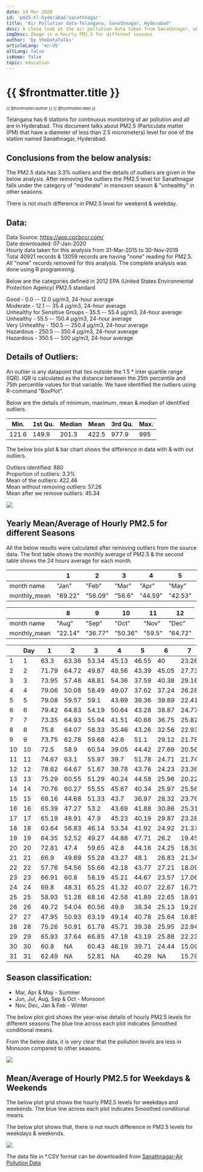 ```yaml
---
date: 14 Mar 2020
id: 'pm25-tl-hyderabad-sanathnagar'
title: "Air Pollution data-Telangana, Sanathnagar, Hyderabad"
desc: A close look at the air pollution data taken from Sanathnagar, which explains PM2.5 levels for different seasons, time, weekday & weekend
imgDesc: Image is a hourly PM2.5 for different seasons
author: 'by theDataTalks'
articleLang: 'en-US'
altLang: false
isHome: false
topic: education
---
```


<altLang />

# {{ $frontmatter.title }}
<i style="font-size: 0.75em;"> {{ $frontmatter.author }} {{ $frontmatter.date }} </i>

Telangana has 6 stations for continuous monitoring of air pollution and
all are in Hyderabad. This document talks about PM2.5 (Particulate
matter (PM) that have a diameter of less than 2.5 micrometers) level for
one of the station named Sanathnagar, Hyderabad.

## Conclusions from the below analysis:

The PM2.5 data has 3.3% outliers and the details of outliers are given
in the below analysis. After removing the outliers the PM2.5 level for
Sanathnagar falls under the category of "moderate" in monsoon season &
"unhealthy" in other seasons.

There is not much difference in PM2.5 level for weekend & weekday.

## Data:

Data Source: <https://app.cpcbccr.com/>\
Date downloaded: 07-Jan-2020\
Hourly data taken for this analysis from 31-Mar-2015 to 30-Nov-2019\
Total 40921 records & 13059 records are having "none" reading for PM2.5.
All "none" records removed for this analysis. The complete analysis was
done using R programming.

Below are the categories defined in 2012 EPA (United States
Environmental Protection Agency) PM2.5 standard

Good - 0.0 -- 12.0 µg/m3, 24-hour average\
Moderate - 12.1 -- 35.4 µg/m3, 24-hour average\
Unhealthy for Sensitive Groups - 35.5 -- 55.4 µg/m3, 24-hour average\
Unhealthy - 55.5 -- 150.4 µg/m3, 24-hour average\
Very Unhealthy - 150.5 -- 250.4 µg/m3, 24-hour average\
Hazardous - 250.5 -- 350.4 µg/m3, 24-hour average\
Hazardous - 350.5 -- 500 µg/m3, 24-hour average

## Details of Outliers:

An outlier is any datapoint that lies outside the 1.5 \* inter quartile
range (IQR). IQR is calculated as the distance between the 25th
percentile and 75th percentile values for that variable. We have
identified the outliers using R-command "BoxPlot".

Below are the details of minimum, maximum, mean & median of identified
outliers.

<div class="lowfont">

| Min.  | 1st Qu. | Median | Mean  | 3rd Qu. | Max. |
|-------|---------|--------|-------|---------|------|
| 121.6 | 149.9   | 201.3  | 422.5 | 977.9   | 995  |

</div>

The below box plot & bar chart shows the difference in data with & with
out outliers.

Outliers identified: 880\
Proportion of outliers: 3.3%\
Mean of the outliers: 422.46\
Mean without removing outliers: 57.26\
Mean after we remove outliers: 45.34

<!-- ![](/environment/pm25-tl-hyderabad-sanathnagar_files/figure-markdown/outlier-plots-1.png) -->
![](/img/education/pm25-tl-hyderabad-sanathnagar_files/figure-markdown/outlier-plots-1.png)

## Yearly Mean/Average of Hourly PM2.5 for different Seasons

All the below results were calculated after removing outliers from the
source data. The first table shows the monthly average of PM2.5 & the
second table shows the 24 hours average for each month.

<div class="lowfont">

|              | 1         | 2           | 3        | 4            | 5           | 6       | 7       |
|--------------|-----------|-------------|----------|--------------|-------------|---------|---------|
| month name   | "Jan" | "Feb"  | "Mar"  | "Apr"      | "May"       | "Jun"  | "Jul"  |
| monthly_mean | "69.22"   | "56.09"     | "56.6"   | "44.59"      | "42.53"     | "29.21" | "22.07" |


|              | 8         | 9           | 10       | 11           | 12          |
|--------------|-----------|-------------|----------|--------------|-------------|
| month name   | "Aug"  | "Sep" | "Oct" | "Nov" |  "Dec" |
| monthly_mean | "22.14"   | "36.77"     | "50.36"  | "59.5"       | "64.72"     |


|    | Day | 1     | 2     | 3     | 4     | 5     | 6     | 7     | 8     | 9     | 10    | 11    | 12    |
|----|-----|-------|-------|-------|-------|-------|-------|-------|-------|-------|-------|-------|-------|
| 1  | 1   | 63.3  | 63.36 | 53.34 | 45.13 | 46.55 | 40    | 23.26 | 15.07 | 29.96 | 52.88 | 40.03 | 61.3  |
| 2  | 2   | 71.79 | 64.72 | 49.87 | 48.56 | 43.39 | 45.05 | 27.73 | 15.48 | 34.34 | 33.52 | 40.38 | 60.18 |
| 3  | 3   | 73.95 | 57.48 | 48.81 | 54.36 | 37.59 | 40.38 | 29.16 | 14.12 | 27.9  | 37.53 | 38.09 | 67.03 |
| 4  | 4   | 79.06 | 50.08 | 58.49 | 49.07 | 37.62 | 37.24 | 26.28 | 16.33 | 35.67 | 42.85 | 47.72 | 70.44 |
| 5  | 5   | 79.08 | 59.57 | 59.1  | 43.69 | 39.36 | 39.89 | 22.41 | 15.86 | 29.59 | 46.7  | 45.72 | 67.03 |
| 6  | 6   | 79.42 | 64.83 | 54.19 | 50.64 | 43.28 | 38.87 | 24.77 | 17.79 | 33.01 | 51.08 | 51.74 | 69.16 |
| 7  | 7   | 73.35 | 64.93 | 55.94 | 41.51 | 40.68 | 36.75 | 25.82 | 17.6  | 28.68 | 57.06 | 56.43 | 76.79 |
| 8  | 8   | 75.8  | 64.07 | 58.33 | 35.46 | 43.26 | 32.56 | 22.93 | 18.82 | 26.53 | 58.9  | 56.75 | 76.15 |
| 9  | 9   | 73.75 | 62.78 | 59.68 | 42.6  | 51.1  | 29.12 | 21.78 | 19.06 | 31.22 | 60.66 | 60.19 | 68.2  |
| 10 | 10  | 72.5  | 58.9  | 60.54 | 39.05 | 44.42 | 27.69 | 20.56 | 17.24 | 33.52 | 53.93 | 60.57 | 59.42 |
| 11 | 11  | 74.67 | 63.1  | 55.97 | 39.7  | 51.78 | 24.71 | 21.74 | 19.68 | 34.32 | 50.67 | 54.57 | 56.39 |
| 12 | 12  | 78.62 | 64.67 | 51.67 | 39.78 | 43.78 | 24.23 | 23.36 | 16.42 | 35.2  | 53.37 | 64.88 | 65.11 |
| 13 | 13  | 75.29 | 60.55 | 51.29 | 40.24 | 44.58 | 25.96 | 20.22 | 23.12 | 32.97 | 51.31 | 64.16 | 62.06 |
| 14 | 14  | 70.76 | 60.27 | 55.55 | 45.67 | 40.34 | 25.97 | 25.56 | 24.06 | 33.85 | 55.89 | 63.95 | 57.3  |
| 15 | 15  | 68.16 | 44.68 | 51.33 | 43.7  | 36.97 | 28.32 | 23.76 | 23.12 | 39.9  | 58.83 | 64.65 | 60.81 |
| 16 | 16  | 65.39 | 47.27 | 53.2  | 43.69 | 41.88 | 30.86 | 25.31 | 21.4  | 41.04 | 56.05 | 61.18 | 65.17 |
| 17 | 17  | 65.19 | 48.91 | 47.9  | 45.23 | 40.19 | 29.87 | 23.28 | 24.04 | 29.66 | 44.88 | 44.68 | 59.63 |
| 18 | 18  | 63.64 | 56.83 | 46.14 | 53.34 | 41.92 | 24.92 | 21.37 | 27.57 | 33.05 | 44.45 | 42.68 | 51.29 |
| 19 | 19  | 64.35 | 52.52 | 49.27 | 44.88 | 47.71 | 26.2  | 19.45 | 23.25 | 36.48 | 44.93 | 51.03 | 45.62 |
| 20 | 20  | 72.81 | 47.4  | 59.65 | 42.8  | 44.16 | 24.25 | 18.39 | 25.44 | 41.96 | 53.96 | 57.39 | 48.39 |
| 21 | 21  | 66.9  | 49.69 | 55.28 | 43.27 | 48.1  | 26.83 | 21.34 | 20.62 | 41.13 | 46.55 | 60.84 | 57.9  |
| 22 | 22  | 57.76 | 54.56 | 55.66 | 42.18 | 43.77 | 27.21 | 18.09 | 22.2  | 39.47 | 63.84 | 66.58 | 65.19 |
| 23 | 23  | 66.91 | 60.8  | 58.19 | 45.21 | 44.67 | 23.57 | 17.06 | 30.08 | 37.04 | 57.78 | 68.8  | 64.94 |
| 24 | 24  | 69.8  | 48.31 | 65.25 | 41.32 | 40.07 | 22.67 | 16.75 | 31.61 | 36.39 | 51.83 | 70.56 | 73.5  |
| 25 | 25  | 58.93 | 51.28 | 68.16 | 42.58 | 41.89 | 22.65 | 18.91 | 30.6  | 36.67 | 50.74 | 77.5  | 76.71 |
| 26 | 26  | 49.72 | 54.04 | 60.56 | 49.9  | 38.34 | 25.13 | 19.28 | 22.33 | 44.8  | 49.05 | 81.05 | 80.31 |
| 27 | 27  | 47.95 | 50.93 | 63.19 | 49.14 | 40.78 | 25.64 | 16.85 | 30.25 | 42.07 | 53.49 | 80.2  | 74.77 |
| 28 | 28  | 75.26 | 50.91 | 61.78 | 45.71 | 39.38 | 25.95 | 22.94 | 29.74 | 49.29 | 53.74 | 81.91 | 69.78 |
| 29 | 29  | 65.93 | 37.64 | 66.85 | 47.18 | 43.19 | 25.88 | 22.23 | 25.9  | 50.81 | 45.61 | 70.01 | 68.36 |
| 30 | 30  | 60.8  | NA    | 60.43 | 46.19 | 39.71 | 24.44 | 15.09 | 23.42 | 61.86 | 47.34 | 63.03 | 68.44 |
| 31 | 31  | 62.49 | NA    | 52.81 | NA    | 40.29 | NA    | 15.79 | 27.97 | NA    | 43.27 | NA    | 64.86 |

</div>

## Season classification:

-   Mar, Apr & May - Summer
-   Jun, Jul, Aug, Sep & Oct - Monsoon
-   Nov, Dec, Jan & Feb - Winter

The below plot gird shows the year-wise details of hourly PM2.5 levels
for different seasons.The blue line across each plot indicates Smoothed
conditional means.

From the below data, it is very clear that the pollution levels are less
in Monsoon compared to other seasons.

<!-- ![](/environment/pm25-tl-hyderabad-sanathnagar_files/figure-markdown/MeanofHourly-1.png) -->
![](/img/education/pm25-tl-hyderabad-sanathnagar_files/figure-markdown/MeanofHourly-1.png)


## Mean/Average of Hourly PM2.5 for Weekdays & Weekends

The below plot grid shows the hourly PM2.5 levels for weekdays and
weekends. The blue line across each plot indicates Smoothed conditional
means.

The below plot shows that, there is not much difference in PM2.5 levels
for weekdays & weekends.

<!-- ![](/environment/pm25-tl-hyderabad-sanathnagar_files/figure-markdown/MeanofWeekdaytype-1.png) -->
![](/img/education/pm25-tl-hyderabad-sanathnagar_files/figure-markdown/MeanofWeekdaytype-1.png)

The data file in \*.CSV format can be downloaded from [Sanathnagar-Air Pollution Data](https://thedatatalks.in/datas/environment/TL_Sanathnagar_Hyderabad.csv)

<style>

</style>